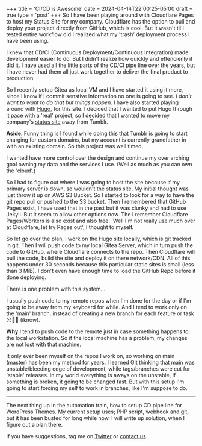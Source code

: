 +++
title = 'CI/CD is Awesome'
date = 2024-04-14T22:00:25-05:00
draft = true
type = 'post'
+++
So I have been playing around with Cloudflare Pages to host my Status Site for my company. Cloudflare has the option to pull and deploy your project directly from GitHub, which is cool. But it wasn't til I tested entire workflow did I realized what my 'trash' deployment process I have been using. 

I knew that CD/CI (Continuous Deployment/Continuous Integration) made development easier to do. But I didn't realize how quickly and effencienly it did it. I have used all the little parts of the CD/CI pipe line over the years, but I have never had them all just work together to deliver the final product to production.

So I recently setup Gitea as local VM and I have started it using it more, since I know if I commit senstive information no one is going to see. _I don't want to want to do that but things happen_. I have also started playing around with [Hugo](https://gohugo.io), for this site. I decided that I wanted to put Hugo through it pace with a 'real' project, so I decided that I wanted to move my company's [status site](https://status.madscitech.net) away from Tumblr. 

<aside class="pullRight"><strong>Aside</strong>: Funny thing is I found while doing this that Tumblr is going to start charging for custom domains, but my account is currently grandfather in with an existing domain. So this project was well timed.</aside> 

I wanted have more control over the design and continue my over arching goal owning my data and the services I use. (Well as much as you can own the 'cloud'.)

So I had to figure out where I was going to host the site because if my primary server is down, so wouldn't the status site. My initial thought was just throw it up on AWS S3 Bucket. So I started to look for a way to have the git repo pull or pushed to the S3 bucket. Then I remembered that GitHub Pages exist, I have used that in the past but it was clunky and had to use Jekyll. But it seem to allow other options now. The I remember Cloudflare Pages/Workers is also exist and also free. 'Well I'm not really use much over at Cloudflare, let try Pages out', I thought to myself. 

So let go over the plan, I work on the Hugo site locally, which is git tracked in git. Then I will push code to my local Gitea Server, which in turn push the code to GitHub, where Cloudflare connects to the repo. Then Cloudflare will pull the code, build the site and deploy it on there network/CDN. All of this happens under 30 seconds because this particular static sites is small (less than 3 MiB). I don't even have enough time to load the GitHub Repo before it done deploying. 

There is one problem with this system...

I usually push code to my remote repos when I'm done for the day or if I'm going to be away from my keyboard for while. And I tend to work only on the 'main' branch, instead of creating a new branch for each feature or task 😒🤷‍♂️ (iknow). 

<aside class="pullRight"> <strong>Why</strong> I tend to push code to the remote just in case something happens to the local workstation. So if the local machine has a problem, my changes are not lost with that machine.</aside>

It only ever been myself on the repos I work on, so working on main (master) has been my method for years. I learned Git thinking that main was unstable/bleeding edge of development, while tags/branches were cut for 'stable' releases. In my world everything is aways on the unstable, if something is broken, it going to be changed fast. But with this setup I'm going to start forcing my self to work in branches, like I'm suppose to do.

----

The next thing up in the automation train, how to setup CD pipe line for WordPress Themes. My current setup uses; PHP script, webhook and git, but it has been busted for long while now. I will write up solution, when I figure out a plan there. 

If you have suggestions, tag me on [Twitter](https://twitter.com/mad9scientist) or [contact us](https://mad9scientist.com/about/contact/).

